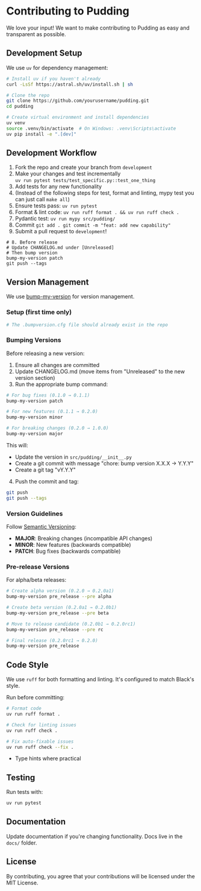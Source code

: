 # Contributing to Pudding

We love your input! We want to make contributing to Pudding as easy and transparent as possible.

## Development Setup

We use `uv` for dependency management:

```bash
# Install uv if you haven't already
curl -LsSf https://astral.sh/uv/install.sh | sh

# Clone the repo
git clone https://github.com/yourusername/pudding.git
cd pudding

# Create virtual environment and install dependencies
uv venv
source .venv/bin/activate  # On Windows: .venv\Scripts\activate
uv pip install -e ".[dev]"
```

## Development Workflow

1. Fork the repo and create your branch from `development`
2. Make your changes and test incrementally  
```uv run pytest tests/test_specific.py::test_one_thing```
1. Add tests for any new functionality
2. (Instead of the following steps for test, format and linting, mypy test you can just call `make all`)
3. Ensure tests pass: `uv run pytest`
4. Format & lint code:  `uv run ruff format . && uv run ruff check .`
5. Pydantic test: `uv run mypy src/pudding/ `
6. Commit  `git add .
git commit -m "feat: add new capability" `
1. Submit a pull request to `development`!
```
# 8. Before release
# Update CHANGELOG.md under [Unreleased]
# Then bump version
bump-my-version patch
git push --tags
```

## Version Management

We use [bump-my-version](https://github.com/callowayproject/bump-my-version) for version management.

### Setup (first time only)

```bash
# The .bumpversion.cfg file should already exist in the repo
```

### Bumping Versions

Before releasing a new version:

1. Ensure all changes are committed
2. Update CHANGELOG.md (move items from "Unreleased" to the new version section)
3. Run the appropriate bump command:

```bash
# For bug fixes (0.1.0 → 0.1.1)
bump-my-version patch

# For new features (0.1.1 → 0.2.0)
bump-my-version minor

# For breaking changes (0.2.0 → 1.0.0)
bump-my-version major
```

This will:
- Update the version in `src/pudding/__init__.py`
- Create a git commit with message "chore: bump version X.X.X → Y.Y.Y"
- Create a git tag "vY.Y.Y"

4. Push the commit and tag:
```bash
git push
git push --tags
```

### Version Guidelines

Follow [Semantic Versioning](https://semver.org/):
- **MAJOR**: Breaking changes (incompatible API changes)
- **MINOR**: New features (backwards compatible)
- **PATCH**: Bug fixes (backwards compatible)

### Pre-release Versions

For alpha/beta releases:
```bash
# Create alpha version (0.2.0 → 0.2.0a1)
bump-my-version pre_release --pre alpha

# Create beta version (0.2.0a1 → 0.2.0b1)
bump-my-version pre_release --pre beta

# Move to release candidate (0.2.0b1 → 0.2.0rc1)
bump-my-version pre_release --pre rc

# Final release (0.2.0rc1 → 0.2.0)
bump-my-version pre_release
```


## Code Style

We use `ruff` for both formatting and linting. It's configured to match Black's style.

Run before committing:
```bash
# Format code
uv run ruff format .

# Check for linting issues
uv run ruff check .

# Fix auto-fixable issues
uv run ruff check --fix .
```
- Type hints where practical

## Testing

Run tests with:
```bash
uv run pytest
```

## Documentation

Update documentation if you're changing functionality. Docs live in the `docs/` folder.

## License

By contributing, you agree that your contributions will be licensed under the MIT License.
